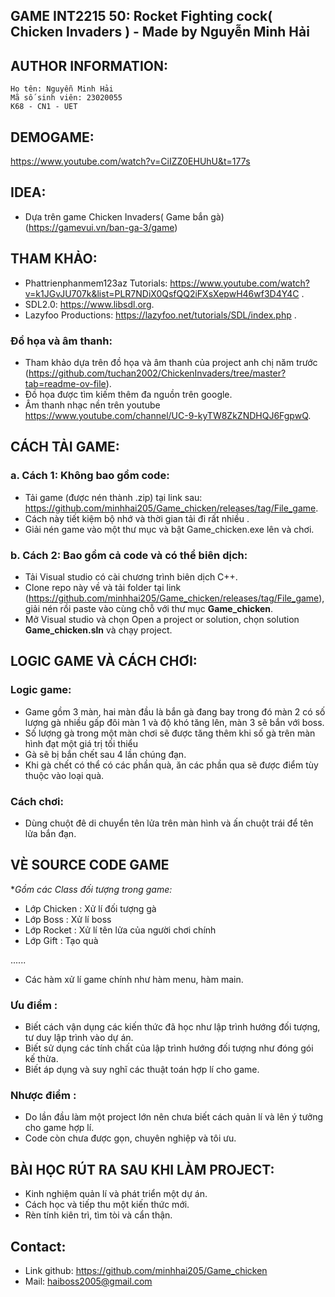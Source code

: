 
## GAME INT2215 50: Rocket Fighting cock( Chicken Invaders ) - Made by Nguyễn Minh Hải

## AUTHOR INFORMATION:
    Họ tên: Nguyễn Minh Hải
    Mã số sinh viên: 23020055
    K68 - CN1 - UET
## DEMOGAME:
https://www.youtube.com/watch?v=CiIZZ0EHUhU&t=177s
## IDEA:
- Dựa trên game Chicken Invaders( Game bắn gà)
    (https://gamevui.vn/ban-ga-3/game)
## THAM KHẢO:
- Phattrienphanmem123az Tutorials: https://www.youtube.com/watch?v=k1JGvJU707k&list=PLR7NDiX0QsfQQ2iFXsXepwH46wf3D4Y4C .
- SDL2.0: https://www.libsdl.org.
- Lazyfoo Productions: https://lazyfoo.net/tutorials/SDL/index.php .
    
### Đồ họa và âm thanh: 
   - Tham khảo dựa trên đồ họa và âm thanh của project anh chị năm trước (https://github.com/tuchan2002/ChickenInvaders/tree/master?tab=readme-ov-file).
   - Đồ họa được tìm kiếm thêm đa nguồn trên google.
   - Âm thanh nhạc nền trên youtube https://www.youtube.com/channel/UC-9-kyTW8ZkZNDHQJ6FgpwQ.
## CÁCH TẢI GAME:
### a. Cách 1: Không bao gồm code:
- Tải game (được nén thành .zip) tại link sau: https://github.com/minhhai205/Game_chicken/releases/tag/File_game.
- Cách này tiết kiệm bộ nhớ và thời gian tải đi rất nhiều .
- Giải nén game vào một thư mục và bật Game_chicken.exe lên và chơi.
### b. Cách 2: Bao gồm cả code và có thể biên dịch:
- Tải Visual studio có cài chương trình biên dịch C++.
- Clone repo này về và tải folder tại link (https://github.com/minhhai205/Game_chicken/releases/tag/File_game), giải nén rồi paste vào cùng chỗ với thư mục **Game_chicken**.
- Mở Visual studio và chọn Open a project or solution, chọn solution **Game_chicken.sln** và chạy project.  
## LOGIC GAME VÀ CÁCH CHƠI:
### Logic game:
- Game gồm 3 màn, hai màn đầu là bắn gà đang bay trong đó màn 2 có số lượng gà nhiều gấp đôi màn 1 và độ khó tăng lên, màn 3 sẽ bắn với boss.
- Số lượng gà trong một màn chơi sẽ được tăng thêm khi số gà trên màn hình đạt một giá trị tối thiểu
- Gà sẽ bị bắn chết sau 4 lần chúng đạn.
- Khi gà chết có thể có các phần quà, ăn các phần qua sẽ được điểm tùy thuộc vào loại quà.
### Cách chơi:
- Dùng chuột đê di chuyển tên lửa trên màn hình và ấn chuột trái để tên lửa bắn đạn.
## VÈ SOURCE CODE GAME
**Gồm các Class đối tượng trong game:*
- Lớp Chicken : Xử lí đối tượng gà
- Lớp Boss : Xử lí boss
- Lớp Rocket : Xử lí tên lửa của người chơi chính
- Lớp Gift : Tạo quà

......

- Các hàm xử lí game chính như hàm menu, hàm main.
### Ưu điểm :
- Biết cách vận dụng các kiến thức đã học như lập trình hướng đối tượng, tư duy lập trình vào dự án.
- Biết sử dụng các tính chất của lập trình hướng đối tượng như đóng gói kế thừa.
- Biết áp dụng và suy nghĩ các thuật toán hợp lí cho game.
### Nhược điểm :
- Do lần đầu làm một project lớn nên chưa biết cách quản lí và lên ý tưởng cho game hợp lí.
- Code còn chưa được gọn, chuyên nghiệp và tôi ưu.
## BÀI HỌC RÚT RA SAU KHI LÀM PROJECT:
- Kinh nghiệm quản lí và phát triển một dự án.
- Cách học và tiếp thu một kiến thức mới.
- Rèn tính kiên trì, tìm tòi và cẩn thận.
## Contact:
- Link github: https://github.com/minhhai205/Game_chicken
- Mail: haiboss2005@gmail.com

    

